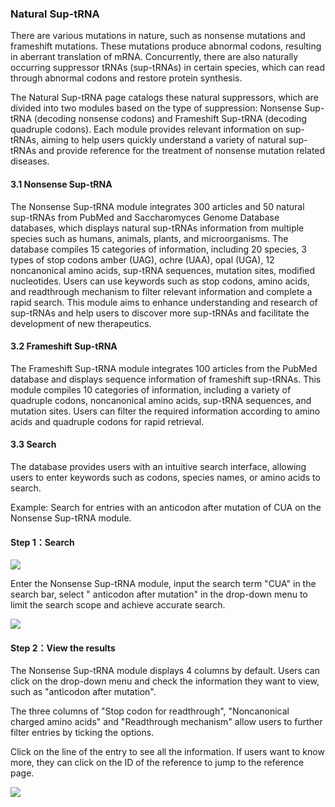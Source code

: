 ### Natural Sup-tRNA

There are various mutations in nature, such as nonsense mutations and frameshift mutations\. These mutations produce abnormal codons, resulting in aberrant translation of mRNA\. Concurrently, there are also naturally occurring suppressor tRNAs \(sup\-tRNAs\) in certain species, which can read through abnormal codons and restore protein synthesis\. 

The Natural Sup\-tRNA page catalogs these natural suppressors, which are divided into two modules based on the type of suppression: Nonsense Sup\-tRNA \(decoding nonsense codons\) and Frameshift Sup\-tRNA \(decoding quadruple codons\)\. Each module provides relevant information on sup\-tRNAs, aiming to help users quickly understand a variety of natural sup\-tRNAs and provide reference for the treatment of nonsense mutation related diseases\.

#### 3.1 Nonsense Sup-tRNA

The Nonsense Sup\-tRNA module integrates 300 articles and 50 natural sup\-tRNAs from PubMed and Saccharomyces Genome Database databases, which displays natural sup\-tRNAs information from multiple species such as humans, animals, plants, and microorganisms\. The database compiles 15 categories of information, including 20 species, 3 types of stop codons amber \(UAG\), ochre \(UAA\), opal \(UGA\), 12 noncanonical amino acids, sup\-tRNA sequences, mutation sites, modified nucleotides\. Users can use keywords such as stop codons, amino acids, and readthrough mechanism to filter relevant information and complete a rapid search\. This module aims to enhance understanding and research of sup\-tRNAs and help users to discover more sup\-tRNAs and facilitate the development of new therapeutics\.

#### 3.2 Frameshift Sup-tRNA

The Frameshift Sup\-tRNA module integrates 100 articles from the PubMed database and displays sequence information of frameshift sup\-tRNAs\. This module compiles 10 categories of information, including a variety of quadruple codons, noncanonical amino acids, sup\-tRNA sequences, and mutation sites\. Users can filter the required information according to amino acids and quadruple codons for rapid retrieval\.

#### 3.3 Search

The database provides users with an intuitive search interface, allowing users to enter keywords such as codons, species names, or amino acids to search\.

Example: Search for entries with an anticodon after mutation of CUA on the Nonsense Sup\-tRNA module\.

#### Step 1：Search

![](https://trna.lumoxuan.cn/src/views/help/docs/Search%20for%20entries%20with%20an%20anticodon%20after%20mutation%20of%20CUA%20on%20the%20Nonsense%20Sup-tRNA%20module-1.png)

Enter the Nonsense Sup\-tRNA module, input the search term "CUA" in the search bar, select " anticodon after mutation" in the drop\-down menu to limit the search scope and achieve accurate search\.  

![](https://trna.lumoxuan.cn/src/views/help/docs/Search%20for%20entries%20with%20an%20anticodon%20after%20mutation%20of%20CUA%20on%20the%20Nonsense%20Sup-tRNA%20module-2.png)
#### Step 2：View the results

The Nonsense Sup\-tRNA module displays 4 columns by default\. Users can click on the drop\-down menu and check the information they want to view, such as "anticodon after mutation"\. 

The three columns of "Stop codon for readthrough", "Noncanonical charged amino acids" and "Readthrough mechanism" allow users to further filter entries by ticking the options\.

Click on the line of the entry to see all the information\. If users want to know more, they can click on the ID of the reference to jump to the reference page\.

![](https://trna.lumoxuan.cn/src/views/help/docs/Smart%20Web%20Navigator.png)
